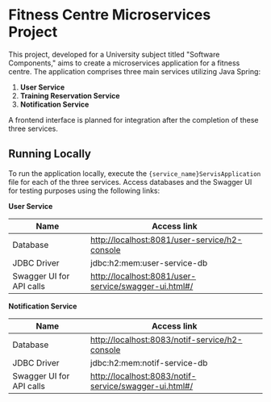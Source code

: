 # Fitness Centre Microservices Project

This project, developed for a University subject titled "Software Components," aims to create a microservices application for a fitness centre. The application comprises three main services utilizing Java Spring: <br>

1. **User Service**
2. **Training Reservation Service**
3. **Notification Service**

A frontend interface is planned for integration after the completion of these three services.

## Running Locally

To run the application locally, execute the `{service_name}ServisApplication` file for each of the three services. Access databases and the Swagger UI for testing purposes using the following links: <br>

**User Service**

| Name                     | Access link                                                                                                      |
|--------------------------|------------------------------------------------------------------------------------------------------------------|
| Database                 | [http://localhost:8081/user-service/h2-console](http://localhost:8081/user-service/h2-console)                   |
| JDBC Driver              | jdbc:h2:mem:user-service-db                                                                                      |
| Swagger UI for API calls | [http://localhost:8081/user-service/swagger-ui.html#/](http://localhost:8081/user-service/swagger-ui.html#/)     |

**Notification Service**

| Name                     | Access link                                                                                                       |
|--------------------------|-------------------------------------------------------------------------------------------------------------------|
| Database                 | [http://localhost:8083/notif-service/h2-console](http://localhost:8083/notif-service/h2-console)                  |
| JDBC Driver              | jdbc:h2:mem:notif-service-db                                                                                      |
| Swagger UI for API calls | [http://localhost:8083/notif-service/swagger-ui.html#/](http://localhost:8083/notif-service/swagger-ui.html#/)    |
